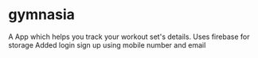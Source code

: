 # gymnasia
A App which helps you track your workout set's details.
Uses firebase for storage
Added login sign up using mobile number and email
